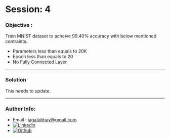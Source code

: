 # Session: 4 

### Objective :
Train MNIST dataset to acheive 99.40% accuracy with below mentioned contraints.
- Parameters less than equals to 20K
- Epoch less than equals to 20
- No Fully Connected Layer

---
### Solution
This needs to update.

---
### Author Info:
- Email : [jagatabhay@gmail.com](jagatabhay@gmail.com)
- [![Linkedin](https://github.com/jagatabhay/TSAI/blob/master/logo.png)](https://www.linkedin.com/in/jagatnandan-prasad-240042129/)
- [![Github](https://github.com/jagatabhay/TSAI/blob/master/S13/githublogo.png)](https://github.com/jagatabhay)
